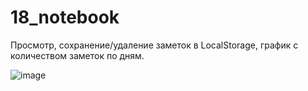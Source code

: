 # 18_notebook
Просмотр, сохранение/удаление заметок в LocalStorage, график с количеством заметок по дням.

![image](https://user-images.githubusercontent.com/61882557/190474311-bfcb033e-a294-4a4b-893f-2dd19ce6a9d5.png)
